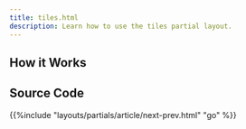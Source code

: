 ```yaml
---
title: tiles.html
description: Learn how to use the tiles partial layout.
---
```



## How it Works

## Source Code 

{{%include "layouts/partials/article/next-prev.html" "go" %}}